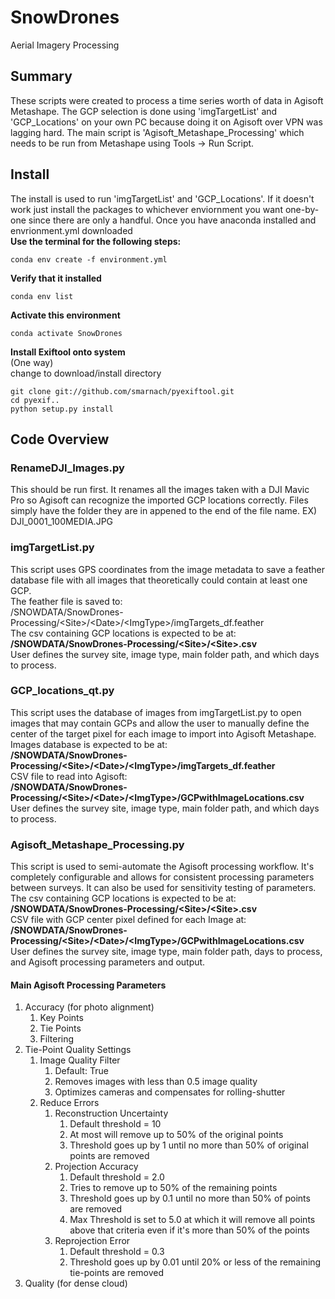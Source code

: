 # SnowDrones
Aerial Imagery Processing

## Summary
These scripts were created to process a time series worth of data in Agisoft Metashape. The GCP selection is done using 'imgTargetList' and 'GCP_Locations' on your own PC because doing it on Agisoft over VPN was lagging hard. The main script is 'Agisoft_Metashape_Processing' which needs to be run from Metashape using Tools -> Run Script. 

## Install
The install is used to run 'imgTargetList' and 'GCP_Locations'. If it doesn't work just install the packages to whichever enviornment you want one-by-one since there are only a handful. Once you have anaconda installed and envrionment.yml downloaded  
**Use the terminal for the following steps:**  
```
conda env create -f environment.yml
```

**Verify that it installed**
```
conda env list
```

**Activate this environment**
```
conda activate SnowDrones
```

**Install Exiftool onto system**  
(One way)  
change to download/install directory
```
git clone git://github.com/smarnach/pyexiftool.git
cd pyexif..
python setup.py install
```

## Code Overview
### RenameDJI_Images.py
This should be run first. It renames all the images taken with a DJI Mavic Pro so Agisoft can recognize the imported GCP locations correctly. Files simply have the folder they are in appened to the end of the file name. EX) DJI_0001_100MEDIA.JPG

### imgTargetList.py
This script uses GPS coordinates from the image metadata to save a feather database file with all images that theoretically could contain at least one GCP.  
The feather file is saved to:  
/SNOWDATA/SnowDrones-Processing/\<Site>/\<Date>/\<ImgType>/imgTargets_df.feather  
The csv containing GCP locations is expected to be at:  
**/SNOWDATA/SnowDrones-Processing/\<Site>/\<Site>.csv**  
User defines the survey site, image type, main folder path, and which days to process.  

### GCP_locations_qt.py
This script uses the database of images from imgTargetList.py to open images that may contain GCPs and allow the user to manually define the center of the target pixel for each image to import into Agisoft Metashape.  
Images database is expected to be at:  
**/SNOWDATA/SnowDrones-Processing/\<Site>/\<Date>/\<ImgType>/imgTargets_df.feather**  
CSV file to read into Agisoft:  
**/SNOWDATA/SnowDrones-Processing/\<Site>/\<Date>/\<ImgType>/GCPwithImageLocations.csv**  
User defines the survey site, image type, main folder path, and which days to process.  

### Agisoft_Metashape_Processing.py
This script is used to semi-automate the Agisoft processing workflow. It's completely configurable and allows for consistent processing parameters between surveys. It can also be used for sensitivity testing of parameters.  
The csv containing GCP locations is expected to be at:  
**/SNOWDATA/SnowDrones-Processing/\<Site>/\<Site>.csv**  
CSV file with GCP center pixel defined for each Image at:  
**/SNOWDATA/SnowDrones-Processing/\<Site>/\<Date>/\<ImgType>/GCPwithImageLocations.csv**  
User defines the survey site, image type, main folder path, days to process, and Agisoft processing parameters and output.  
#### Main Agisoft Processing Parameters   
1. Accuracy (for photo alignment)  
   1. Key Points  
   1. Tie Points  
   1. Filtering  
1. Tie-Point Quality Settings  
   1. Image Quality Filter  
      1. Default: True
      1. Removes images with less than 0.5 image quality
      1. Optimizes cameras and compensates for rolling-shutter
   1. Reduce Errors
      1. Reconstruction Uncertainty
         1. Default threshold = 10
         1. At most will remove up to 50% of the original points
         1. Threshold goes up by 1 until no more than 50% of original points are removed
      1. Projection Accuracy
         1. Default threshold = 2.0
         1. Tries to remove up to 50% of the remaining points
         1. Threshold goes up by 0.1 until no more than 50% of points are removed
         1. Max Threshold is set to 5.0 at which it will remove all points above that criteria even if it's more than 50% of the points
      1. Reprojection Error
         1. Default threshold = 0.3
         1. Threshold goes up by 0.01 until 20% or less of the remaining tie-points are removed
1. Quality (for dense cloud)



